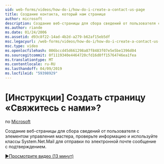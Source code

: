 ```yaml
---
uid: web-forms/videos/how-do-i/how-do-i-create-a-contact-us-page
title: Создание контакта, который нам странице
author: microsoft
description: Создание веб-страницы для сбора сведений от пользователя с элементом управления мастера, проверьте информацию и используйте классы System.Net.Mail для отправки настро...
ms.author: riande
ms.date: 01/24/2006
ms.assetid: d93c8f22-14ad-4b2d-a279-b62af15eb5df
msc.legacyurl: /web-forms/videos/how-do-i/how-do-i-create-a-contact-us-page
msc.type: video
ms.openlocfilehash: 006bccd45d661298a87f8483f07e5e5be1396d04
ms.sourcegitcommit: 0f1119340e4464720cfd16d0ff15764746ea1fea
ms.translationtype: MT
ms.contentlocale: ru-RU
ms.lasthandoff: 04/09/2019
ms.locfileid: "59398929"
---
```

# <a name="how-do-i-create-a-contact-us-page"></a>[Инструкции] Создать страницу «Свяжитесь с нами»?

по [Microsoft](https://github.com/microsoft)

Создание веб-страницы для сбора сведений от пользователя с элементом управления мастера, проверьте информацию и используйте классы System.Net.Mail для отправки по электронной почте сообщение с подтверждением.

[&#9654;Просмотрите видео (13 минут)](https://channel9.msdn.com/Blogs/ASP-NET-Site-Videos/how-do-i-create-a-contact-us-page)
